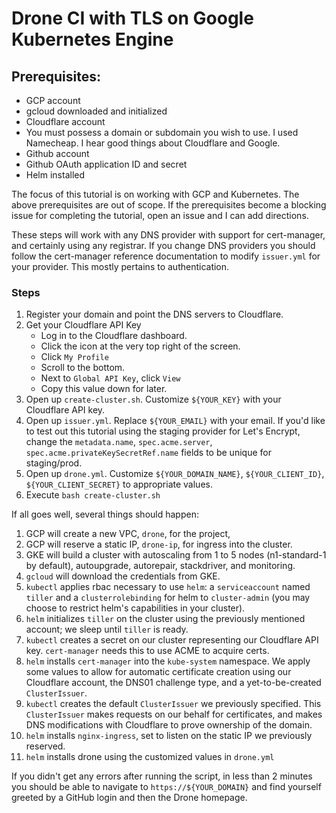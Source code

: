 # Drone CI with TLS on Google Kubernetes Engine

## Prerequisites: 
- GCP account
- gcloud downloaded and initialized
- Cloudflare account
- You must possess a domain or subdomain you wish to use. I used Namecheap. I hear good things about Cloudflare and Google.
- Github account
- Github OAuth application ID and secret
- Helm installed

The focus of this tutorial is on working with GCP and Kubernetes. The above prerequisites are out of scope. If the prerequisites become a blocking issue for completing the tutorial, open an issue and I can add directions.

These steps will work with any DNS provider with support for cert-manager, and certainly using any registrar. If you change DNS providers you should follow the cert-manager reference documentation to modify `issuer.yml` for your provider. This mostly pertains to authentication. 

### Steps
1. Register your domain and point the DNS servers to Cloudflare.
2. Get your Cloudflare API Key
   - Log in to the Cloudflare dashboard.
   - Click the icon at the very top right of the screen. 
   - Click `My Profile`
   - Scroll to the bottom.
   - Next to `Global API Key`, click `View`
   - Copy this value down for later.
3. Open up `create-cluster.sh`. Customize `${YOUR_KEY}` with your Cloudflare API key.
4. Open up `issuer.yml`. Replace `${YOUR_EMAIL}` with your email. If you'd like to test out this tutorial using the staging provider for Let's Encrypt, change the `metadata.name`, `spec.acme.server`, `spec.acme.privateKeySecretRef.name` fields to be unique for staging/prod.
5. Open up `drone.yml`. Customize `${YOUR_DOMAIN_NAME}`, `${YOUR_CLIENT_ID}`, `${YOUR_CLIENT_SECRET}` to appropriate values.
6. Execute `bash create-cluster.sh`

If all goes well, several things should happen:
1. GCP will create a new VPC, `drone`, for the project,
2. GCP will reserve a static IP, `drone-ip`, for ingress into the cluster.
3. GKE will build a cluster with autoscaling from 1 to 5 nodes (n1-standard-1 by default), autoupgrade, autorepair, stackdriver, and monitoring.
4. `gcloud` will download the credentials from GKE.
5. `kubectl` applies rbac necessary to use `helm`: a `serviceaccount` named `tiller` and a `clusterrolebinding` for helm to `cluster-admin` (you may choose to restrict helm's capabilities in your cluster).
6. `helm` initializes `tiller` on the cluster using the previously mentioned account; we sleep until `tiller` is ready.
7. `kubectl` creates a secret on our cluster representing our Cloudflare API key. `cert-manager` needs this to use ACME to acquire certs.
8. `helm` installs `cert-manager` into the `kube-system` namespace. We apply some values to allow for automatic certificate creation using our Cloudflare account, the DNS01 challenge type, and a yet-to-be-created `ClusterIssuer`.
9. `kubectl` creates the default `ClusterIssuer` we previously specified. This `ClusterIssuer` makes requests on our behalf for certificates, and makes DNS modifications with Cloudflare to prove ownership of the domain.
10. `helm` installs `nginx-ingress`, set to listen on the static IP we previously reserved.
11. `helm` installs drone using the customized values in `drone.yml`

If you didn't get any errors after running the script, in less than 2 minutes you should be able to navigate to `https://${YOUR_DOMAIN}` and find yourself greeted by a GitHub login and then the Drone homepage.
